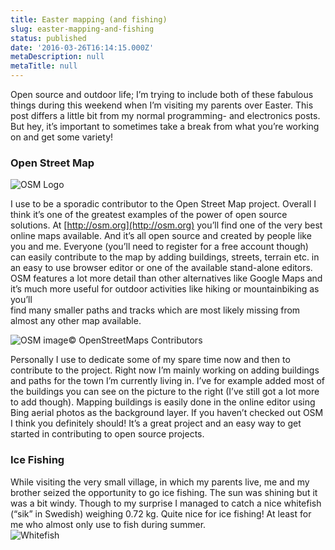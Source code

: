 ```yaml
---
title: Easter mapping (and fishing)
slug: easter-mapping-and-fishing
status: published
date: '2016-03-26T16:14:15.000Z'
metaDescription: null
metaTitle: null
---
```


Open source and outdoor life; I’m trying to include both of these fabulous things during this weekend when I’m visiting my parents over Easter. This post differs a little bit from my normal programming- and electronics posts. But hey, it’s important to sometimes take a break from what you’re working on and get some variety!

### Open Street Map

![OSM Logo](https://upload.wikimedia.org/wikipedia/commons/thumb/b/b0/Openstreetmap_logo.svg/240px-Openstreetmap_logo.svg.png)

I use to be a sporadic contributor to the Open Street Map project. Overall I think it’s one of the greatest examples of the power of open source solutions. At [http://osm.org](http://osm.org) you’ll find one of the very best online maps available. And it’s all open source and created by people like you and me. Everyone (you’ll need to register for a free account though) can easily contribute to the map by adding buildings, streets, terrain etc. in an easy to use browser editor or one of the available stand-alone editors. OSM features a lot more detail than other alternatives like Google Maps and it’s much more useful for outdoor activities like hiking or mountainbiking as you’ll  
 find many smaller paths and tracks which are most likely missing from almost any other map available.

![OSM image](https://di2hdke024x80.cloudfront.net/images/osm3.PNG)© OpenStreetMaps Contributors

Personally I use to dedicate some of my spare time now and then to contribute to the project. Right now I’m mainly working on adding buildings and paths for the town I’m currently living in. I’ve for example added most of the buildings you can see on the picture to the right (I’ve still got a lot more to add though). Mapping buildings is easily done in the online editor using Bing aerial photos as the background layer. If you haven’t checked out OSM I think you definitely should! It’s a great project and an easy way to get started in contributing to open source projects.

### Ice Fishing

While visiting the very small village, in which my parents live, me and my brother seized the opportunity to go ice fishing. The sun was shining but it was a bit windy. Though to my surprise I managed to catch a nice whitefish (“sik” in Swedish) weighing 0.72 kg. Quite nice for ice fishing! At least for me who almost only use to fish during summer.  
![Whitefish](https://di2hdke024x80.cloudfront.net/images/sik_2016-03-26.jpg)
